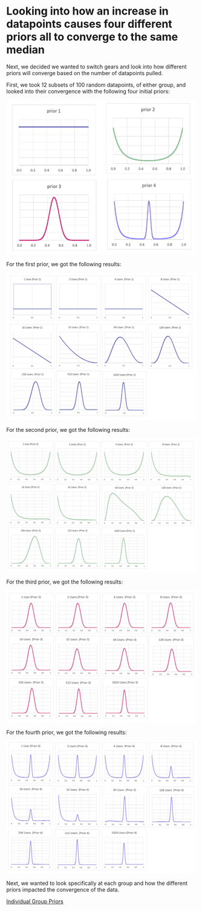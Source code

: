 # Looking into how an increase in datapoints causes four different priors all to converge to the same median

Next, we decided we wanted to switch gears and look into how different priors will converge based on the number of datapoints pulled. 

First, we took 12 subsets of 100 random datapoints, of either group, and looked into their convergence with the following four initial priors:

![priors](https://github.com/EvaGostiuk/MAT4376-project-2-team-3/blob/master/AB_DataSet/images/priors.png?raw=true)

For the first prior, we got the following results:

![priors1 - all](https://github.com/EvaGostiuk/MAT4376-project-2-team-3/blob/master/AB_DataSet/images/prior1_all.png?raw=true)



For the second prior, we got the following results:

![priors2 - all](https://github.com/EvaGostiuk/MAT4376-project-2-team-3/blob/master/AB_DataSet/images/prior2_all.png?raw=true)



For the third prior, we got the following results:

![priors3 - all](https://github.com/EvaGostiuk/MAT4376-project-2-team-3/blob/master/AB_DataSet/images/prior3_all.png?raw=true)



For the fourth prior, we got the following results:

![priors4 - all](https://github.com/EvaGostiuk/MAT4376-project-2-team-3/blob/master/AB_DataSet/images/prior4_all.png?raw=true)



Next, we wanted to look specifically at each group and how the different priors impacted the convergence of the data.

[Individual Group Priors](https://github.com/EvaGostiuk/MAT4376-project-2-team-3/blob/master/AB_DataSet/task_1/04-Individual_Group_Priors.md)
